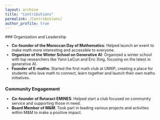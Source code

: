 ```yaml
---
layout: archive
title: "Contributions"
permalink: /Contributions/
author_profile: true
---
```


<span style="font-size: 0.9em;">
### Organization and Leadership
  
- **Co-founder of the Moroccan Day of Mathematics**: Helped launch an event to make math more interesting and accessible to everyone.
- **Organizer of the Winter School on Generative AI**: Organized a winter school with top researchers like Yann LeCun and Eric Xing, focusing on the latest in generative AI.
- **Founder of E-maths**: Started the first math club at UM6P, creating a place for students who love math to connect, learn together and launch their own maths initiatives.

### Community Engagement

- **Co-founder of Rotaract EMINES**: Helped start a club focused on community service and supporting those in need.
- **Board Member of M&M**: Took part in leading various projects and activities within M&M to make a positive impact.
</span>

